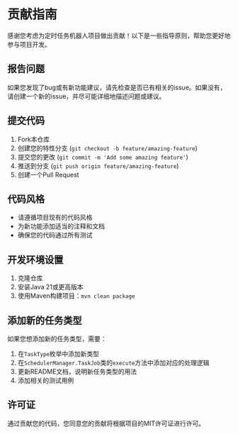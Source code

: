 # 贡献指南

感谢您考虑为定时任务机器人项目做出贡献！以下是一些指导原则，帮助您更好地参与项目开发。

## 报告问题

如果您发现了bug或有新功能建议，请先检查是否已有相关的issue。如果没有，请创建一个新的issue，并尽可能详细地描述问题或建议。

## 提交代码

1. Fork本仓库
2. 创建您的特性分支 (`git checkout -b feature/amazing-feature`)
3. 提交您的更改 (`git commit -m 'Add some amazing feature'`)
4. 推送到分支 (`git push origin feature/amazing-feature`)
5. 创建一个Pull Request

## 代码风格

- 请遵循项目现有的代码风格
- 为新功能添加适当的注释和文档
- 确保您的代码通过所有测试

## 开发环境设置

1. 克隆仓库
2. 安装Java 21或更高版本
3. 使用Maven构建项目：`mvn clean package`

## 添加新的任务类型

如果您想添加新的任务类型，需要：

1. 在`TaskType`枚举中添加新类型
2. 在`SchedulerManager.TaskJob`类的`execute`方法中添加对应的处理逻辑
3. 更新README文档，说明新任务类型的用法
4. 添加相关的测试用例

## 许可证

通过贡献您的代码，您同意您的贡献将根据项目的MIT许可证进行许可。